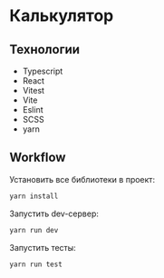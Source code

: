 # Калькулятор 

## Технологии 

- Typescript
- React
- Vitest
- Vite
- Eslint
- SCSS
- yarn 

## Workflow

Установить все библиотеки в проект:

```bash
yarn install
```

Запустить dev-сервер:

```bash
yarn run dev
```

Запустить тесты:

```bash
yarn run test 
```